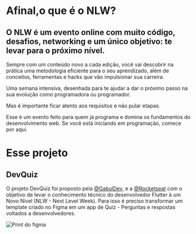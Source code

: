# Afinal,o que é o NLW?

## O NLW é um evento online com muito código, desafios, networking e um único objetivo: te levar para o próximo nível.

Sempre com um conteúdo novo a cada edição, você vai descobrir na prática uma metodologia eficiente para o seu aprendizado, além de conceitos, ferramentas e hacks que vão impulsionar sua carreira.

Uma semana intensiva, desenhada para te ajudar a dar o próximo passo na sua evolução como programadora ou programador.

Mas é importante ficar atento aos requisitos e não pular etapas.

Esse é um evento feito para quem já programa e domina os fundamentos do desenvolvimento web. Se você está iniciando em programação, comece por aqui.

# Esse projeto
## DevQuiz

O projeto DevQuiz foi proposto pela [@GabulDev,](https://www.linkedin.com/in/gabuldev/) e a [@Rocketseat](https://rocketseat.com.br/) com o objetivo de levar o conhecimento técnico do desenvolvedor Flutter à um Novo Nível (NLW - Next Level Week). 
Para isso é preciso transformar um template criado no Figma em um app de Quiz - Perguntas e respostas voltados a desenvolvedores.

![Print do figma](https://github.com/knoonrx/nlw_aula01/blob/master/assets/images/figma.png)
